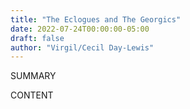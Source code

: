 ```yaml
---
title: "The Eclogues and The Georgics"
date: 2022-07-24T00:00:00-05:00
draft: false
author: "Virgil/Cecil Day-Lewis"
---
```


SUMMARY

<!--more-->

CONTENT
